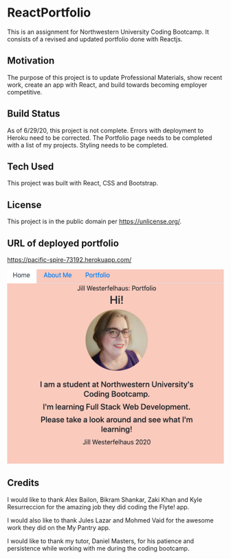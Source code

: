 # ReactPortfolio

This is an assignment for Northwestern University Coding Bootcamp. It consists of a revised and updated portfolio done with Reactjs.

## Motivation
The purpose of this project is to update Professional Materials, show recent work, create an app with React, and build towards becoming employer competitive.

## Build Status
As of 6/29/20, this project is not complete.  Errors with deployment to Heroku need to be corrected.  The Portfolio page needs to be completed with a list of my projects.  Styling needs to be completed.

## Tech Used
This project was built with React, CSS and Bootstrap. 

## License
This project is in the public domain per https://unlicense.org/.  

## URL of deployed portfolio

https://pacific-spire-73192.herokuapp.com/

![home page portfolio](./portfolio/public/images/home%20page%20portfolio.png)


## Credits

I would like to thank Alex Bailon, Bikram Shankar, Zaki Khan and Kyle Resurreccion for the amazing job they did coding the Flyte! app.

I would also like to thank Jules Lazar and Mohmed Vaid for the awesome work they did on the My Pantry app.

I would like to thank my tutor, Daniel Masters, for his patience and persistence while working with me during the coding bootcamp. 
